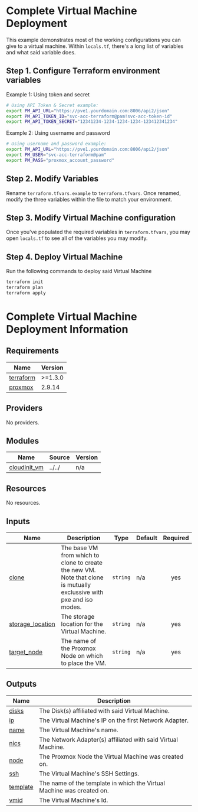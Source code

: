 # Complete Virtual Machine Deployment

This example demonstrates most of the working configurations you can give to a virtual machine. Within `locals.tf`, there's a long list of variables and what said variable does.

## Step 1. Configure Terraform environment variables

Example 1: Using token and secret
```bash
# Using API Token & Secret example:
export PM_API_URL="https://pve1.yourdomain.com:8006/api2/json"
export PM_API_TOKEN_ID="svc-acc-terraform@pam!svc-acc-token-id"
export PM_API_TOKEN_SECRET="12341234-1234-1234-1234-123412341234"
```

Example 2: Using username and password
```bash
# Using username and password example:
export PM_API_URL="https://pve1.yourdomain.com:8006/api2/json"
export PM_USER="svc-acc-terraform@pam"
export PM_PASS="proxmox_account_password"
```

## Step 2. Modify Variables

Rename `terraform.tfvars.example` to `terraform.tfvars`. Once renamed, modify the three variables within the file to match your environment.

## Step 3. Modify Virtual Machine configuration

Once you've populated the required variables in `terraform.tfvars`, you may open `locals.tf` to see all of the variables you may modify.

## Step 4. Deploy Virtual Machine

Run the following commands to deploy said Virtual Machine
```bash
terraform init
terraform plan
terraform apply
```

# Complete Virtual Machine Deployment Information

<!-- BEGINNING OF PRE-COMMIT-TERRAFORM DOCS HOOK -->
## Requirements

| Name | Version |
|------|---------|
| <a name="requirement_terraform"></a> [terraform](#requirement\_terraform) | >=1.3.0 |
| <a name="requirement_proxmox"></a> [proxmox](#requirement\_proxmox) | 2.9.14 |

## Providers

No providers.

## Modules

| Name | Source | Version |
|------|--------|---------|
| <a name="module_cloudinit_vm"></a> [cloudinit\_vm](#module\_cloudinit\_vm) | ../../ | n/a |

## Resources

No resources.

## Inputs

| Name | Description | Type | Default | Required |
|------|-------------|------|---------|:--------:|
| <a name="input_clone"></a> [clone](#input\_clone) | The base VM from which to clone to create the new VM. Note that clone is mutually exclussive with pxe and iso modes. | `string` | n/a | yes |
| <a name="input_storage_location"></a> [storage\_location](#input\_storage\_location) | The storage location for the Virtual Machine. | `string` | n/a | yes |
| <a name="input_target_node"></a> [target\_node](#input\_target\_node) | The name of the Proxmox Node on which to place the VM. | `string` | n/a | yes |

## Outputs

| Name | Description |
|------|-------------|
| <a name="output_disks"></a> [disks](#output\_disks) | The Disk(s) affiliated with said Virtual Machine. |
| <a name="output_ip"></a> [ip](#output\_ip) | The Virtual Machine's IP on the first Network Adapter. |
| <a name="output_name"></a> [name](#output\_name) | The Virtual Machine's name. |
| <a name="output_nics"></a> [nics](#output\_nics) | The Network Adapter(s) affiliated with said Virtual Machine. |
| <a name="output_node"></a> [node](#output\_node) | The Proxmox Node the Virtual Machine was created on. |
| <a name="output_ssh"></a> [ssh](#output\_ssh) | The Virtual Machine's SSH Settings. |
| <a name="output_template"></a> [template](#output\_template) | The name of the template in which the Virtual Machine was created on. |
| <a name="output_vmid"></a> [vmid](#output\_vmid) | The Virtual Machine's Id. |
<!-- END OF PRE-COMMIT-TERRAFORM DOCS HOOK -->
